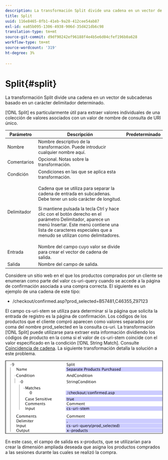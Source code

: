 ```yaml
---
description: La transformación Split divide una cadena en un vector de subcadenas basado en un carácter delimitador determinado.
title: Split
uuid: 116e8465-8fb1-41eb-9a28-412cee54ab87
exl-id: ea85b095-1306-4938-906d-35d421db6c98
translation-type: tm+mt
source-git-commit: d9df90242ef96188f4e4b5e6d04cfef196b0a628
workflow-type: tm+mt
source-wordcount: '319'
ht-degree: 3%

---
```


# Split{#split}

La transformación Split divide una cadena en un vector de subcadenas basado en un carácter delimitador determinado.

[!DNL Split] es particularmente útil para extraer valores individuales de una colección de valores asociados con un valor de nombre de consulta de URI único.

<table id="table_C97DA4E45DA844FAB8D61AABA22FF809"> 
 <thead> 
  <tr> 
   <th colname="col1" class="entry"> Parámetro </th> 
   <th colname="col2" class="entry"> Descripción </th> 
   <th colname="col3" class="entry"> Predeterminado </th> 
  </tr> 
 </thead>
 <tbody> 
  <tr> 
   <td colname="col1"> Nombre </td> 
   <td colname="col2"> Nombre descriptivo de la transformación. Puede introducir cualquier nombre aquí. </td> 
   <td colname="col3"> </td> 
  </tr> 
  <tr> 
   <td colname="col1"> Comentarios </td> 
   <td colname="col2"> Opcional. Notas sobre la transformación. </td> 
   <td colname="col3"> </td> 
  </tr> 
  <tr> 
   <td colname="col1"> Condición </td> 
   <td colname="col2"> Condiciones en las que se aplica esta transformación. </td> 
   <td colname="col3"> </td> 
  </tr> 
  <tr> 
   <td colname="col1"> Delimitador </td> 
   <td colname="col2"> <p>Cadena que se utiliza para separar la cadena de entrada en subcadenas. Debe tener un solo carácter de longitud. </p> <p> Si mantiene pulsada la tecla Ctrl y hace clic con el botón derecho en el parámetro Delimitador, aparece un menú Insertar. Este menú contiene una lista de caracteres especiales que a menudo se utilizan como delimitadores. </p> </td> 
   <td colname="col3"> </td> 
  </tr> 
  <tr> 
   <td colname="col1"> Entrada </td> 
   <td colname="col2"> Nombre del campo cuyo valor se divide para crear el vector de cadena de salida. </td> 
   <td colname="col3"> </td> 
  </tr> 
  <tr> 
   <td colname="col1"> Salida </td> 
   <td colname="col2"> Nombre del campo de salida. </td> 
   <td colname="col3"> </td> 
  </tr> 
 </tbody> 
</table>

Considere un sitio web en el que los productos comprados por un cliente se enumeran como parte del valor cs-uri-query cuando se accede a la página de confirmación asociada a una compra correcta. El siguiente es un ejemplo de una cadena de este tipo:

* /checkout/confirmed.asp?prod_selected=B57481,C46355,Z97123

El campo cs-uri-stem se utiliza para determinar si la página que solicita la entrada de registro es la página de confirmación. Los códigos de los productos que el cliente compró aparecen como valores separados por coma del nombre prod_selected en la consulta cs-uri. La transformación [!DNL Split] puede utilizarse para extraer esta información dividiendo los códigos de producto en la coma si el valor de cs-uri-stem coincide con el valor especificado en la condición [!DNL String Match]. Consulte [Coincidencia de cadena](../../../../../home/c-dataset-const-proc/c-conditions/c-test-ops/c-test-op-con.md#section-f8d132085c6b4500bfbe4515b848142f). La siguiente transformación detalla la solución a este problema.

![](assets/cfg_TransformationType_Split.png)

En este caso, el campo de salida es x-products, que se utilizarían para crear la dimensión ampliada deseada que asigna los productos comprados a las sesiones durante las cuales se realizó la compra.
